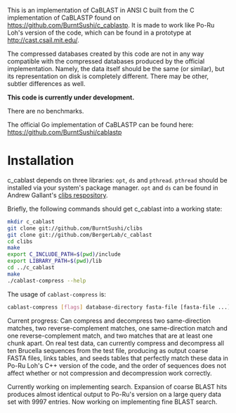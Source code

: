This is an implementation of CaBLAST in ANSI C built from the C implementation
of CaBLASTP found on https://github.com/BurntSushi/c_cablastp.  It is made to
work like Po-Ru Loh's version of the code, which can be found in a prototype at
http://cast.csail.mit.edu/.

The compressed databases created by this code are not in any way compatible 
with the compressed databases produced by the official implementation. Namely, 
the data itself should be the same (or similar), but its representation on disk 
is completely different. There may be other, subtler differences as well.

**This code is currently under development.**

There are no benchmarks.

The official Go implementation of CaBLASTP can be found here:
https://github.com/BurntSushi/cablastp


Installation
============
c_cablast depends on three libraries: `opt`, `ds` and `pthread`. `pthread` 
should be installed via your system's package manager. `opt` and `ds` can be 
found in Andrew Gallant's [clibs respository](https://github.com/BurntSushi/clibs).

Briefly, the following commands should get c_cablast into a working state:

```bash
mkdir c_cablast
git clone git://github.com/BurntSushi/clibs
git clone git://github.com/BergerLab/c_cablast
cd clibs
make
export C_INCLUDE_PATH=$(pwd)/include
export LIBRARY_PATH=$(pwd)/lib
cd ../c_cablast
make
./cablast-compress --help
```

The usage of `cablast-compress` is:

```bash
cablast-compress [flags] database-directory fasta-file [fasta-file ...]
```


Current progress:  Can compress and decompress two same-direction matches, two reverse-complement matches,
one same-direction match and one reverse-complement match, and two matches that are at least one chunk
apart.  On real test data, can currently compress and decompress all ten Brucella sequences from the test
file, producing as output coarse FASTA files, links tables, and seeds tables that perfectly match these data
in Po-Ru Loh's C++ version of the code, and the order of sequences does not affect whether or not compression
and decompression work correctly.

Currently working on implementing search.  Expansion of coarse BLAST hits produces almost identical output to
Po-Ru's version on a large query data set with 9997 entries.  Now working on implementing fine BLAST search.
